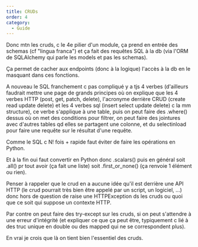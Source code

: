 ```yaml
---
title: CRUDs
order: 4
category:
  - Guide
---
```


Donc mtn les cruds, c le 4e pilier d'un module, ça prend en entrée des schemas (cf "lingua franca") et ça fait des requêtes SQL à la db (via l'ORM de SQLAlchemy qui parle les models et pas les schemas).

Ça permet de cacher aux endpoints (donc à la logique) l'accès à la db en le masquant dans ces fonctions.

A nouveau le SQL franchement c pas compliqué y a tjs 4 verbes (d'ailleurs faudrait mettre une page de grands principes où on explique que les 4 verbes HTTP (post, get, patch, delete), l'acronyme derrière CRUD (create read update delete) et les 4 verbes sql (insert select update delete) c la mm structure), ce verbe s'applique à une table, puis on peut faire des .where() dessus où on met des conditions pour filtrer, on peut faire des jointures avec d'autres tables qd elles se partagent une colonne, et du selectinload pour faire une requête sur le résultat d'une requête.

Comme le SQL c N! fois + rapide faut éviter de faire les opérations en Python.

Et à la fin oui faut convertir en Python donc .scalars() puis en général soit .all() pr tout avoir (ça fait une liste) soit .first_or_none() (ça renvoie 1 élément ou rien).

Penser à rappeler que le crud en a aucune idée qu'il est derrière une API HTTP (le crud pourrait très bien être appelé par un script, un logiciel, ...) donc hors de question de raise une HTTPException ds les cruds ou quoi que ce soit qui suppose un contexte HTTP.

Par contre on peut faire des try-except sur les cruds, si on peut s'attendre à une erreur d'intégrité (et expliquer ce que ça peut être, typiquement c lié à des truc unique en double ou des mapped qui ne se correspondent plus).

En vrai je crois que là on tient bien l'essentiel des cruds.
